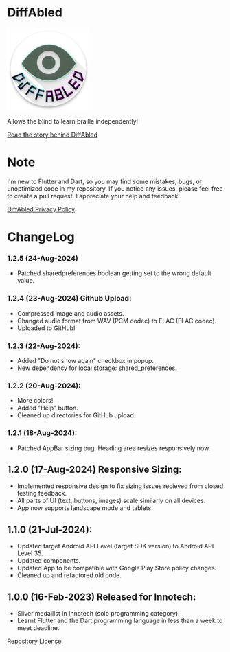 # DiffAbled
[<img src="android/app/src/main/res/mipmap-xxxhdpi/ic_launcher.png">](https://aamirazeez.com/story/diffabled)

Allows the blind to learn braille independently!

[Read the story behind DiffAbled](https://aamirazeez.com/story/diffabled)

# Note
I'm new to Flutter and Dart, so you may find some mistakes, bugs, or unoptimized code in my repository.
If you notice any issues, please feel free to create a pull request. I appreciate your help and feedback!

[DiffAbled Privacy Policy](https://aamirazeez.com/policy/diffabled)

# ChangeLog
### 1.2.5 (24-Aug-2024)
- Patched sharedpreferences boolean getting set to the wrong default value.
### 1.2.4 (23-Aug-2024) Github Upload:
- Compressed image and audio assets.
- Changed audio format from WAV (PCM codec) to FLAC (FLAC codec).
- Uploaded to GitHub!
### 1.2.3 (22-Aug-2024):
- Added "Do not show again" checkbox in popup.
- New dependency for local storage: shared_preferences.
### 1.2.2 (20-Aug-2024):
- More colors!
- Added "Help" button.
- Cleaned up directories for GitHub upload.
### 1.2.1 (18-Aug-2024):
- Patched AppBar sizing bug. Heading area resizes responsively now.
## 1.2.0 (17-Aug-2024) Responsive Sizing:
- Implemented responsive design to fix sizing issues recieved from closed testing feedback.
- All parts of UI (text, buttons, images) scale similarly on all devices.
- App now supports landscape mode and tablets.

## 1.1.0 (21-Jul-2024):
- Updated target Android API Level (target SDK version) to Android API Level 35.
- Updated components.
- Updated App to be compatible with Google Play Store policy changes.
- Cleaned up and refactored old code.

## 1.0.0 (16-Feb-2023) Released for Innotech:
- Silver medallist in Innotech (solo programming category).
- Learnt Flutter and the Dart programming language in less than a week to meet deadline.

[Repository License](/LICENSE)
